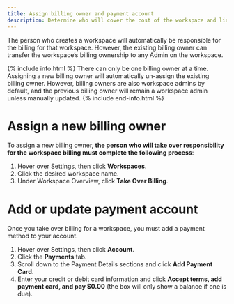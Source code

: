 ```yaml
---
title: Assign billing owner and payment account
description: Determine who will cover the cost of the workspace and link a payment method
---
```

<div id="ieatta-classic" markdown="1">

The person who creates a workspace will automatically be responsible for the billing for that workspace. However, the existing billing owner can transfer the workspace’s billing ownership to any Admin on the workspace. 

{% include info.html %}
There can only be one billing owner at a time. Assigning a new billing owner will automatically un-assign the existing billing owner. However, billing owners are also workspace admins by default, and the previous billing owner will remain a workspace admin unless manually updated.
{% include end-info.html %}

# Assign a new billing owner

To assign a new billing owner, **the person who will take over responsibility for the workspace billing must complete the following process**:

1. Hover over Settings, then click **Workspaces**. 
2. Click the desired workspace name. 
3. Under Workspace Overview, click **Take Over Billing**. 

# Add or update payment account

Once you take over billing for a workspace, you must add a payment method to your account. 

1. Hover over Settings, then click **Account**. 
2. Click the **Payments** tab. 
3. Scroll down to the Payment Details sections and click **Add Payment Card**. 
4. Enter your credit or debit card information and click **Accept terms, add payment card, and pay $0.00** (the box will only show a balance if one is due).

</div>
